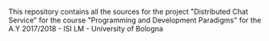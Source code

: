 This repository contains all the sources for the project "Distributed Chat Service" for the course "Programming and Development Paradigms" for the A.Y 2017/2018 - ISI LM - University of Bologna
